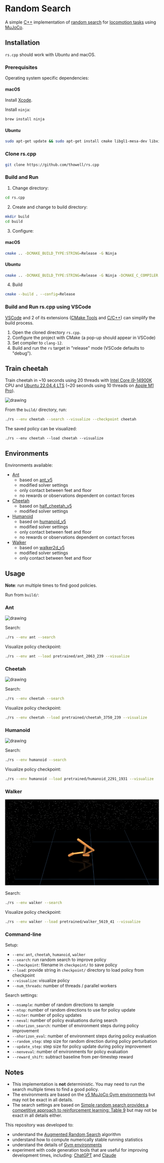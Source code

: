 # Random Search
A simple [C++](https://en.wikipedia.org/wiki/C%2B%2B) implementation of [random search](https://arxiv.org/abs/1803.07055) for [locomotion tasks](https://github.com/openai/gym/tree/master/gym/envs/mujoco) using [MuJoCo](https://mujoco.org/).

## Installation
`rs.cpp` should work with Ubuntu and macOS.

### Prerequisites
Operating system specific dependencies:

#### macOS
Install [Xcode](https://developer.apple.com/xcode/).

Install `ninja`:
```sh
brew install ninja
```

#### Ubuntu
```sh
sudo apt-get update && sudo apt-get install cmake libgl1-mesa-dev libxinerama-dev libxcursor-dev libxrandr-dev libxi-dev ninja-build clang-12
```

### Clone rs.cpp
```sh
git clone https://github.com/thowell/rs.cpp
```

### Build and Run
1. Change directory:
```sh
cd rs.cpp
```

2. Create and change to build directory:
```sh
mkdir build
cd build
```

3. Configure:

#### macOS
```sh
cmake .. -DCMAKE_BUILD_TYPE:STRING=Release -G Ninja
```

#### Ubuntu
```sh
cmake .. -DCMAKE_BUILD_TYPE:STRING=Release -G Ninja -DCMAKE_C_COMPILER:STRING=clang-12 -DCMAKE_CXX_COMPILER:STRING=clang++-12
```

4. Build
```sh
cmake --build . --config=Release
```

### Build and Run rs.cpp using VSCode
[VSCode](https://code.visualstudio.com/) and 2 of its
extensions ([CMake Tools](https://marketplace.visualstudio.com/items?itemName=ms-vscode.cmake-tools)
and [C/C++](https://marketplace.visualstudio.com/items?itemName=ms-vscode.cpptools))
can simplify the build process.

1. Open the cloned directory `rs.cpp`.
2. Configure the project with CMake (a pop-up should appear in VSCode)
3. Set compiler to `clang-12`.
4. Build and run the `rs` target in "release" mode (VSCode defaults to
   "debug").

## Train cheetah
Train cheetah in ~10 seconds using 20 threads with [Intel Core i9-14900K](https://www.intel.com/content/www/us/en/products/sku/236773/intel-core-i9-processor-14900k-36m-cache-up-to-6-00-ghz/specifications.html) CPU and [Ubuntu 22.04.4 LTS](https://releases.ubuntu.com/jammy/) (~20 seconds using 10 threads on [Apple M1 Pro](https://support.apple.com/en-us/111901)).

<img src="assets/cheetah.gif" alt="drawing" />

From the `build/` directory, run:
```sh
./rs --env cheetah --search --visualize --checkpoint cheetah
```

The saved policy can be visualized:
```
./rs --env cheetah --load cheetah --visualize
```


## Environments
Environments available:

- [Ant](rs/envs/ant.py)
  - based on [ant_v5](https://github.com/Farama-Foundation/Gymnasium/blob/main/gymnasium/envs/mujoco/ant_v5.py)
  - modified solver settings
  - only contact between feet and floor
  - no rewards or observations dependent on contact forces
- [Cheetah](rs/envs/cheetah.py)
  - based on [half_cheetah_v5](https://github.com/Farama-Foundation/Gymnasium/blob/main/gymnasium/envs/mujoco/half_cheetah_v5.py)
  - modified solver settings
- [Humanoid](rs/envs/humanoid.py)
  - based on [humanoid_v5](https://github.com/Farama-Foundation/Gymnasium/blob/main/gymnasium/envs/mujoco/humanoid_v5.py)
  - modified solver settings
  - only contact between feet and floor
  - no rewards or observations dependent on contact forces
- [Walker](rs/envs/walker.py)
  - based on [walker2d_v5](https://github.com/Farama-Foundation/Gymnasium/blob/main/gymnasium/envs/mujoco/walker2d_v5.py)
  - modified solver settings
  - only contact between feet and floor


## Usage
**Note**: run multiple times to find good policies.

Run from `build/`:

### Ant
<img src="assets/ant.gif" alt="drawing" />

Search:
```sh
./rs --env ant --search
```

Visualize policy checkpoint:
```sh
./rs --env ant --load pretrained/ant_2063_239 --visualize
```

### Cheetah
<img src="assets/cheetah.gif" alt="drawing" />

Search:
```sh
./rs --env cheetah --search
```

Visualize policy checkpoint:
```sh
./rs --env cheetah --load pretrained/cheetah_3750_239 --visualize
```

### Humanoid
<img src="assets/humanoid.gif" alt="drawing" />

Search:
```sh
./rs --env humanoid --search
```

Visualize policy checkpoint:
```sh
./rs --env humanoid --load pretrained/humanoid_2291_1931 --visualize
```

### Walker
<img src="assets/walker.gif" alt="drawing" />

Search:
```sh
./rs --env walker --search
```

Visualize policy checkpoint:
```sh
./rs --env walker --load pretrained/walker_5619_41 --visualize
```

### Command-line
Setup:
- `--env`: `ant`, `cheetah`, `humanoid`, `walker`
- `--search`: run random search to improve policy
- `--checkpoint`: filename in `checkpoint/` to save policy
- `--load`: provide string in `checkpoint/` 
directory to load policy from checkpoint
- `--visualize`: visualize policy 
- `--num_threads`: number of threads / parallel workers

Search settings:
- `--nsample`: number of random directions to sample
- `--ntop`: number of random directions to use for policy update
- `--niter`: number of policy updates
- `--neval`: number of policy evaluations during search
- `--nhorizon_search`: number of environment steps during policy improvement
- `--nhorizon_eval`: number of environment steps during policy evaluation
- `--random_step`: step size for random direction during policy perturbation
- `--update_step`: step size for policy update during policy improvement
- `--nenveval`: number of environments for policy evaluation
- `--reward_shift`: subtract baseline from per-timestep reward


## Notes
- This implementation is **not** deterministic. You may need to run the search multiple times to find a good policy.
- The environments are based on the [v5 MuJoCo Gym environments](https://github.com/Farama-Foundation/Gymnasium/tree/main/gymnasium/envs/mujoco) but may not be exact in all details.
- The search settings are based on [Simple random search provides a competitive approach to reinforcement learning: Table 9](https://arxiv.org/abs/1803.07055) but may not be exact in all details either.
  
This repository was developed to:
- understand the [Augmented Random Search](https://arxiv.org/abs/1803.07055) algorithm
- understand how to compute numerically stable running statistics
- understand the details of [Gym environments](https://github.com/openai/gym)
- experiment with code generation tools that are useful for improving development times, including: [ChatGPT](https://pytorch.org/cppdocs/) and [Claude](https://claude.ai/)
